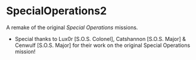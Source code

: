 # SpecialOperations2
A remake of the original *Special Operations* missions.

- Special thanks to Lux0r [S.O.S. Colonel], Catshannon [S.O.S. Major] & Cenwulf [S.O.S. Major] for their work on the original Special Operations mission!

